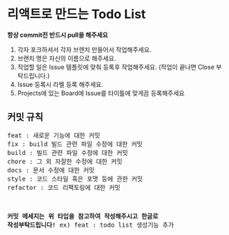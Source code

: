 # 리액트로 만드는 Todo List

<strong>항상 commit전 반드시 pull을 해주세요</strong>

1. 각자 포크하셔서 각자 브렌치 만들어서 작업해주세요.
2. 브랜치 명은 자신의 이름으로 해주세요.
3. 작업할 일은 Issue 템플릿에 맞춰 등록후 작업해주세요. (작업이 끝나면 Close 부탁드립니다.)
4. Issue 등록시 라벨 등록 해주세요.
5. Projects에 있는 Board에 Issue를 타이틀에 맞게끔 등록해주세요



<h2>커밋 규칙</h2>
<pre>
feat : 새로운 기능에 대한 커밋
fix : build 빌드 관련 파일 수정에 대한 커밋
build : 빌드 관련 파일 수정에 대한 커밋
chore : 그 외 자잘한 수정에 대한 커밋
docs : 문서 수정에 대한 커밋
style : 코드 스타일 혹은 포맷 등에 관한 커밋
refactor : 코드 리팩토링에 대한 커밋<br>

<strong>커밋 메세지는 위 타입을 참고하여 작성해주시고 한글로 작성부탁드립니다!</strong>
ex) feat : todo list 생성기능 추가
</pre>
